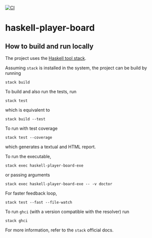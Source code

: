 [![CI](https://github.com/alessandrocandolini/haskell-player-board/actions/workflows/ci.yml/badge.svg)](https://github.com/alessandrocandolini/haskell-player-board/actions/workflows/ci.yml)

# haskell-player-board

## How to build and run locally

The project uses the [Haskell tool stack](https://docs.haskellstack.org/en/stable/README/).

Assuming `stack` is installed in the system, the project can be build by running
```
stack build
```
To build and also run the tests, run
```
stack test
```
which is equivalent to
```
stack build --test
```
To run with test coverage
```
stack test --coverage
```
which generates a textual and HTML report.

To run the executable,
```
stack exec haskell-player-board-exe
```
or passing arguments
```
stack exec haskell-player-board-exe -- -v doctor
```

For faster feedback loop,
```
stack test --fast --file-watch
```
To run `ghci` (with a version compatible with the resolver) run
```
stack ghci
```
For more information, refer to the `stack` official docs.
